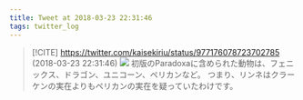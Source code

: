 ```yaml
---
title: Tweet at 2018-03-23 22:31:46
tags: twitter_log
---
```


> [!CITE] https://twitter.com/kaisekiriu/status/977176078723702785 (2018-03-23 22:31:46)
> ![](https://twitter.com/kaisekiriu/status/977176078723702785)
> 初版のParadoxaに含められた動物は、フェニックス、ドラゴン、ユニコーン、ペリカンなど。
> つまり、リンネはクラーケンの実在よりもペリカンの実在を疑っていたわけです。
